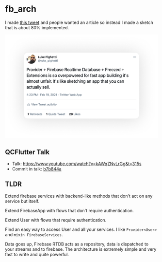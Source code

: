 # fb_arch

I made [this tweet](https://twitter.com/luke_pighetti/status/1362875378247819264) and people wanted an article so instead I made a sketch that is about 80% implemented.

<img
    alt="A tweet about how much I love Provider and Firebase"
    src="docs/tweet.png"
    srcset="docs/tweet@2x.png 2x, docs/tweet@3x.png 3x"
    width="600px"
/>

## QCFlutter Talk

- Talk: https://www.youtube.com/watch?v=kAWqZNvLrGg&t=315s
- Commit in talk: [b7b844a](https://github.com/lukepighetti/fb_arch/tree/b7b844a2251c6330e74ccb0aaaec9dcbc2fd8c01)

## TLDR

Extend firebase services with backend-like methods that don't act on any service but itself.

Extend FirebaseApp with flows that don't require authentication.

Extend User with flows that require authentication.

Find an easy way to access User and all your services. I like `Provider<User>` and `mixin FirebaseServices`.

Data goes up, Firebase RTDB acts as a repository, data is dispatched to your streams and to firebase. The architecture is extremely simple and very fast to write and quite powerful.
